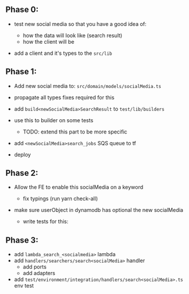 ## Phase 0:

- test new social media so that you have a good idea of:

  - how the data will look like (search result)
  - how the client will be

- add a client and it's types to the `src/lib`

## Phase 1:

- Add new social media to: `src/domain/models/socialMedia.ts`
- propagate all types fixes required for this

- add `build<newSocialMedia>SearchResult` to `test/lib/builders`
- use this to builder on some tests

  - TODO: extend this part to be more specific

- add `<newSocialMedia>search_jobs` SQS queue to tf

- deploy

## Phase 2:

- Allow the FE to enable this socialMedia on a keyword

  - fix typings (run yarn check-all)

- make sure userObject in dynamodb has optional the new socialMedia
  - write tests for this:

## Phase 3:

- add `lambda_search_<socialmedia>` lambda
- add `handlers/searchers/search<socialMedia>` handler
  - add ports
  - add adapters
- add `test/environment/integration/handlers/search<socialMedia>.ts` env test
